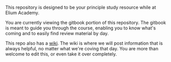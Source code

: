 This repository is designed to be your principle study resource while at Elium Academy.  
  
You are currently viewing the gitbook portion of this repository.  The gitbook is meant to guide you through the course, enabling you to know what's coming and to easily find review material by day.  
  
This repo also has a [wiki](https://github.com/EliumAcademy/Sepco/wiki).  The wiki is where we will post information that is always helpful, no matter what we're coving that day.  You are more than welcome to edit this, or even take it over completely.  
  
